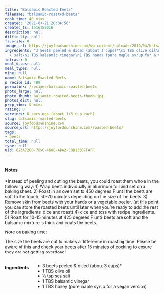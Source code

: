 ```yaml
---
title: "Balsamic Roasted Beets"
filename: "balsamic-roasted-beets"
cook_time: 40 mins
created: '2021-03-21 20:36:56'
created_ts: 1616359016
description: null
difficulty: null
favorite: 0
image_url: https://joyfoodsunshine.com/wp-content/uploads/2019/04/balsamic-roasted-beets-recipe-6.jpg
ingredients: "3 beets peeled & diced (about 3 cups)*\n1 TBS olive oil\n\xBD tsp sea\
  \ salt\n1 TBS balsamic vinegar\n1 TBS honey (pure maple syrup for a vegan version)"
intrash: 0
meal_dates: null
meal_types: null
mine: null
name: Balsamic Roasted Beets
p_recipe_id: 489
permalink: /recipes/balsamic-roasted-beets
photo_large: null
photo_thumb: balsamic-roasted-beets-thumb.jpg
photos_dict: null
prep_time: 5 mins
rating: 0
servings: 6 servings (about 1/3 cup each)
slug: balsamic-roasted-beets
source: joyfoodsunshine.com
source_url: https://joyfoodsunshine.com/roasted-beets/
tags:
- beets
total_time: null
type: null
uid: 623A72CD-785C-460C-ABA2-E0D130B7FAFC
---
```

<div class="large-8 medium-7 columns" id="writeup">		<div id="notes"><h4>Notes</h4>
<div class="box box-notes"><p>*Instead of peeling and cutting the beets, you could roast them whole in the following way: 1) Wrap beets individually in aluminum foil and set on a baking sheet. 2) Roast in an oven set to 450 degrees F until the beets are soft to the touch, 50-70 minutes depending on the size of the beets. 3) Remove skin from beets with your hands or a vegetable peeler. (at this point you can store the roasted beets until later when you’re ready to add the rest of the ingredients, dice and roast) 4) dice and toss with recipe ingredients. 5) Roast for 10-15 minutes at 425 degrees F until beets are soft and the balsamic mixture is thick and coats the beets.</p>
<p>Note on baking time:</p>
<p>The size the beets are cut to makes a difference in roasting time. Please be aware of this and check your beets after 15 minutes of cooking to ensure they are not getting overdone!</p>
</div></div>	</div><!-- #writeup -->
</div><!-- #row-one -->
<div class="row" id="row-two">	<div class="medium-4 small-5 columns" id="ingredients"><h4>Ingredients</h4><div class="box box-ingredients content"><ul>
<li>3 beets peeled &amp; diced (about 3 cups)*</li>
<li>1 TBS olive oil</li>
<li>½ tsp sea salt</li>
<li>1 TBS balsamic vinegar</li>
<li>1 TBS honey (pure maple syrup for a vegan version)</li>
</ul>
</div>	</div>	<div class="medium-6 small-7 columns" id="directions">	</div>